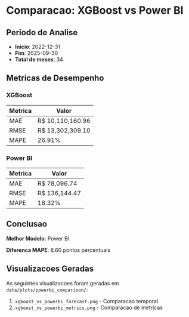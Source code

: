 # Comparacao: XGBoost vs Power BI

## Periodo de Analise

- **Inicio**: 2022-12-31
- **Fim**: 2025-09-30
- **Total de meses**: 34

## Metricas de Desempenho

### XGBoost

| Metrica | Valor |
|---------|-------|
| MAE | R$ 10,110,160.96 |
| RMSE | R$ 13,302,309.10 |
| MAPE | 26.91% |

### Power BI

| Metrica | Valor |
|---------|-------|
| MAE | R$ 78,096.74 |
| RMSE | R$ 136,144.47 |
| MAPE | 18.32% |

## Conclusao

**Melhor Modelo**: Power BI

**Diferenca MAPE**: 8.60 pontos percentuais

## Visualizacoes Geradas

As seguintes visualizacoes foram geradas em `data/plots/powerbi_comparison/`:

1. `xgboost_vs_powerbi_forecast.png` - Comparacao temporal
2. `xgboost_vs_powerbi_metrics.png` - Comparacao de metricas
